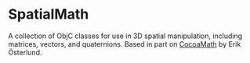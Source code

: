 # SpatialMath

A collection of ObjC classes for use in 3D spatial manipulation, including matrices, vectors, and quaternions. Based in part on [CocoaMath](http://code.google.com/p/cocoamath/) by Erik Österlund.